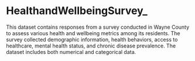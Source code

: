 # HealthandWellbeingSurvey_
This dataset contains responses from a survey conducted in Wayne County to assess various health and wellbeing metrics among its residents. The survey collected demographic information, health behaviors, access to healthcare, mental health status, and chronic disease prevalence. The dataset includes both numerical and categorical data.
